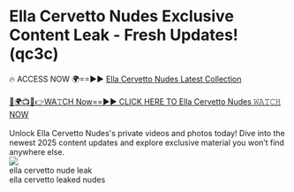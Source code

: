 # Ella Cervetto Nudes Exclusive Content Leak - Fresh Updates! (qc3c)

🔥 ACCESS NOW 🌍==►► <a href="https://tinyurl.com/2mz8nhtm" rel="nofollow">Ella Cervetto Nudes Latest Collection</a>
<br><br>
[🔴🌍📺📱👉WA𝚃CH Now==►► CLICK HERE TO Ella Cervetto Nudes 𝚆𝙰𝚃𝙲𝙷 NOW](https://tinyurl.com/2mz8nhtm)
<br><br>
Unlock Ella Cervetto Nudes's private videos and photos today! Dive into the newest 2025 content updates and explore exclusive material you won’t find anywhere else.
<br>
<a href="https://tinyurl.com/2mz8nhtm" rel="nofollow" data-target="animated-image.originalLink"><img src="https://camo.githubusercontent.com/8a4f000d20f83aca3bf7ec5f350d767afa0574a8a352519fd8cfa583a6f93a33/68747470733a2f2f692e696d6775722e636f6d2f644a486b345a712e676966" data-canonical-src="https://i.imgur.com/dJHk4Zq.gif" style="max-width: 100%; display: inline-block;" data-target="animated-image.originalImage"></a>
<br>
ella cervetto nude leak<br>
ella cervetto leaked nudes
